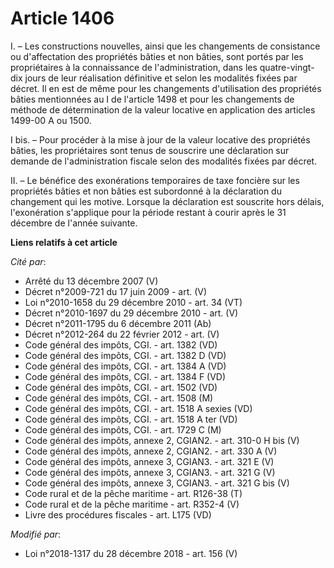# Article 1406

I. – Les constructions nouvelles, ainsi que les changements de consistance ou d'affectation des propriétés bâties et non
bâties, sont portés par les propriétaires à la connaissance de l'administration, dans les quatre-vingt-dix jours de leur
réalisation définitive et selon les modalités fixées par décret. Il en est de même pour les changements d'utilisation des
propriétés bâties mentionnées au I de l'article 1498 et pour les changements de méthode de détermination de la valeur
locative en application des articles 1499-00 A ou 1500.

I bis. – Pour procéder à la mise à jour de la valeur locative des propriétés bâties, les propriétaires sont tenus de
souscrire une déclaration sur demande de l'administration fiscale selon des modalités fixées par décret.

II. – Le bénéfice des exonérations temporaires de taxe foncière sur les propriétés bâties et non bâties est subordonné à la
déclaration du changement qui les motive. Lorsque la déclaration est souscrite hors délais, l'exonération s'applique pour la
période restant à courir après le 31 décembre de l'année suivante.

**Liens relatifs à cet article**

_Cité par_:

  - Arrêté du 13 décembre 2007 (V)
  - Décret n°2009-721 du 17 juin 2009 - art. (V)
  - Loi n°2010-1658 du 29 décembre 2010 - art. 34 (VT)
  - Décret n°2010-1697 du 29 décembre 2010 - art. (V)
  - Décret n°2011-1795 du 6 décembre 2011 (Ab)
  - Décret n°2012-264 du 22 février 2012 - art. (V)
  - Code général des impôts, CGI. - art. 1382 (VD)
  - Code général des impôts, CGI. - art. 1382 D (VD)
  - Code général des impôts, CGI. - art. 1384 A (VD)
  - Code général des impôts, CGI. - art. 1384 F (VD)
  - Code général des impôts, CGI. - art. 1502 (VD)
  - Code général des impôts, CGI. - art. 1508 (M)
  - Code général des impôts, CGI. - art. 1518 A sexies (VD)
  - Code général des impôts, CGI. - art. 1518 A ter (VD)
  - Code général des impôts, CGI. - art. 1729 C (M)
  - Code général des impôts, annexe 2, CGIAN2. - art. 310-0 H bis (V)
  - Code général des impôts, annexe 2, CGIAN2. - art. 330 A (V)
  - Code général des impôts, annexe 3, CGIAN3. - art. 321 E (V)
  - Code général des impôts, annexe 3, CGIAN3. - art. 321 G (V)
  - Code général des impôts, annexe 3, CGIAN3. - art. 321 G bis (V)
  - Code rural et de la pêche maritime - art. R126-38 (T)
  - Code rural et de la pêche maritime - art. R352-4 (V)
  - Livre des procédures fiscales - art. L175 (VD)

_Modifié par_:

  - Loi n°2018-1317 du 28 décembre 2018 - art. 156 (V)
